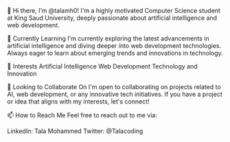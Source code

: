 👋 Hi there, I’m @talamh0!
I'm a highly motivated Computer Science student at King Saud University, deeply passionate about artificial intelligence and web development. 

🌱 Currently Learning
I'm currently exploring the latest advancements in artificial intelligence and diving deeper into web development technologies. Always eager to learn about emerging trends and innovations in technology.

👀 Interests
Artificial Intelligence
Web Development
Technology and Innovation

💞️ Looking to Collaborate On
I'm open to collaborating on projects related to AI, web development, or any innovative tech initiatives. If you have a project or idea that aligns with my interests, let's connect!

📫 How to Reach Me
Feel free to reach out to me via:

LinkedIn: Tala Mohammed
Twitter: @Talacoding
